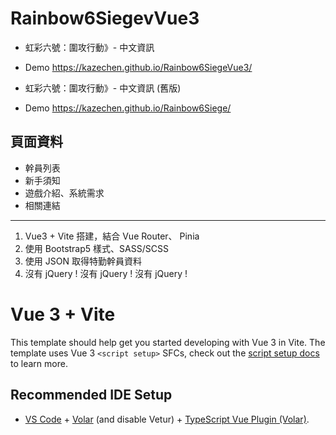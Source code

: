 # Rainbow6SiegevVue3

- 虹彩六號：圍攻行動》- 中文資訊
- Demo https://kazechen.github.io/Rainbow6SiegeVue3/

- 虹彩六號：圍攻行動》- 中文資訊 (舊版)
- Demo https://kazechen.github.io/Rainbow6Siege/

## 頁面資料

- 幹員列表
- 新手須知
- 遊戲介紹、系統需求
- 相關連結

<hr>

1.  Vue3 + Vite 搭建，結合 Vue Router、 Pinia
2.  使用 Bootstrap5 樣式、SASS/SCSS
3.  使用 JSON 取得特勤幹員資料
4.  沒有 jQuery ! 沒有 jQuery ! 沒有 jQuery !

# Vue 3 + Vite

This template should help get you started developing with Vue 3 in Vite. The template uses Vue 3 `<script setup>` SFCs, check out the [script setup docs](https://v3.vuejs.org/api/sfc-script-setup.html#sfc-script-setup) to learn more.

## Recommended IDE Setup

- [VS Code](https://code.visualstudio.com/) + [Volar](https://marketplace.visualstudio.com/items?itemName=Vue.volar) (and disable Vetur) + [TypeScript Vue Plugin (Volar)](https://marketplace.visualstudio.com/items?itemName=Vue.vscode-typescript-vue-plugin).
